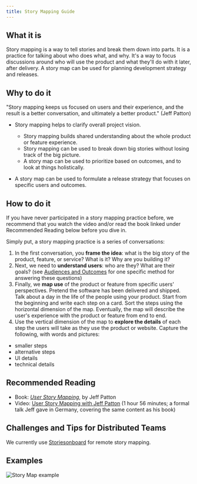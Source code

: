 ```yaml
---
title: Story Mapping Guide
---
```

## What it is

Story mapping is a way to tell stories and break them down into parts. It is a practice for talking about who does what, and why. It's a way to focus discussions around who will use the product and what they'll do with it later, after delivery. A story map can be used for planning development strategy and releases.

## Why to do it

"Story mapping keeps us focused on users and their experience, and the result is a better conversation, and ultimately a better product." (Jeff Patton)

- Story mapping helps to clarify overall project vision.

  - Story mapping builds shared understanding about the whole product or feature experience.
  - Story mapping can be used to break down big stories without losing track of the big picture.
  - A story map can be used to prioritize based on outcomes, and to look at things holistically.
- A story map can be used to formulate a release strategy that focuses on specific users and outcomes.

## How to do it

If you have never participated in a story mapping practice before, we recommend that you watch the video and/or read the book linked under Recommended Reading below before you dive in.

Simply put, a story mapping practice is a series of conversations:

1. In the first conversation, you **frame the idea**: what is the big story of the product, feature, or service? What is it? Why are you building it?
2. Next, we need to **understand users**: who are they? What are their goals? (see [Audiences and Outcomes](audiences-and-outcomes-guide.md) for one specific method for answering these questions)
3. Finally, we **map use** of the product or feature from specific users' perspectives. Pretend the software has been delivered and shipped. Talk about a day in the life of the people using your product. Start from the beginning and write each step on a card. Sort the steps using the horizontal dimension of the map. Eventually, the map will describe the user's experience with the product or feature from end to end.
4. Use the vertical dimension of the map to **explore the details** of each step the users will take as they use the product or website. Capture the following, with words and pictures:

- smaller steps
- alternative steps
- UI details
- technical details

## Recommended Reading

- Book: _[User Story Mapping](http://shop.oreilly.com/product/0636920033851.do)_, by Jeff Patton
- Video: [User Story Mapping with Jeff Patton](https://www.youtube.com/watch?v=AorAgSrHjKM) (1 hour 56 minutes; a formal talk Jeff gave in Germany, covering the same content as his book)

## Challenges and Tips for Distributed Teams

We currently use [Storiesonboard](https://civicactions.storiesonboard.com/) for remote story mapping.

## Examples

![Story Map example](../../assets/images/story-mapping.jpg)